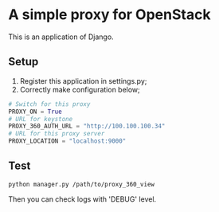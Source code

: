 # A simple proxy for OpenStack
This is an application of Django.

## Setup
1. Register this application in settings.py;
2. Correctly make configuration below;
```python
# Switch for this proxy
PROXY_ON = True
# URL for keystone
PROXY_360_AUTH_URL = "http://100.100.100.34"
# URL for this proxy server
PROXY_LOCATION = "localhost:9000"
```

## Test
```shell
python manager.py /path/to/proxy_360_view
```
Then you can check logs with 'DEBUG' level.

